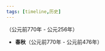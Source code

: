 ```yaml
---
tags: [timeline,历史]
---
```

<span 
	 class='ob-timelines' 
	  data-date='-770-01-01-00' 
	  data-title='春秋' 
	  data-class='orange' 
	  data-img = '' 
	  data-type='range' 
	  data-end='-476-01-01-00'> 
	（公元前770年 - 公元256年）
</span>
- **春秋**（公元前770年 - 公元前476年）
